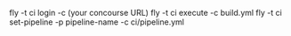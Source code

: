 fly -t ci login -c (your concourse URL)
fly -t ci execute -c build.yml
fly -t ci set-pipeline -p pipeline-name -c ci/pipeline.yml